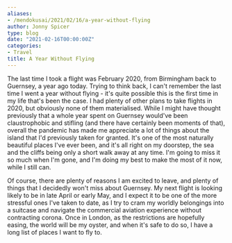 ```yaml
---
aliases:
- /mendokusai/2021/02/16/a-year-without-flying
author: Jonny Spicer
type: blog
date: "2021-02-16T00:00:00Z"
categories:
- Travel
title: A Year Without Flying
---
```

The last time I took a flight was February 2020, from Birmingham back to Guernsey, a year ago today. Trying to think back, I can't remember the last time I went a year without flying -
it's quite possible this is the first time in my life that's been the case. I had plenty of other plans to take flights in 2020, but obviously none of them
materialised. While I might have thought previously that a whole year spent on Guernsey would've been claustrophobic and stifling (and there have certainly been moments of that),
overall the pandemic has made me appreciate a lot of things about the island that I'd previously taken for granted. It's one of the most naturally beautiful places I've ever been, and
it's all right on my doorstep, the sea and the cliffs being only a short walk away at any time. I'm going to miss it so much when I'm gone, and I'm doing my best to make the most of it
now, while I still can.

Of course, there are plenty of reasons I am excited to leave, and plenty of things that I decidedly won't miss about Guernsey. My next flight is looking likely to be in late April or
early May, and I expect it to be one of the more stressful ones I've taken to date, as I try to cram my worldly belongings into a suitcase and navigate the commercial aviation
experience without contracting corona. Once in London, as the restrictions are hopefully easing, the world will be my oyster, and when it's safe to do so, I have a long list of places
I want to fly to.
